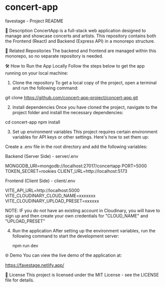 # concert-app

favestage - Project README

🎵 Description
ConcertApp is a full-stack web application designed to manage and showcase concerts and artists.
This repository contains both the Frontend (React) and Backend (Express API) in a monorepo structure.

🔗 Related Repositories
The backend and frontend are managed within this monorepo, so no separate repository is needed.

🛠️ How to Run the App Locally
Follow the steps below to get the app running on your local machine:

1. Clone the repository
   To get a local copy of the project, open a terminal and run the following command:

git clone https://github.com/concert-app-project/concert-app.git

2. Install dependencies
   Once you have cloned the project, navigate to the project folder and install the necessary dependencies:

cd concert-app
npm install

3. Set up environment variables
   This project requires certain environment variables for API keys or other settings. Here's how to set them up:

Create a .env file in the root directory and add the following variables:

Backend (Server Side) - server/.env

MONGODB_URI=mongodb://localhost:27017/concertapp
PORT=5000
TOKEN_SECRET=rookies
CLIENT_URL=http://localhost:5173

Frontend (Client Side) - client/.env

VITE_API_URL=http://localhost:5000
VITE_CLOUDINARY_CLOUD_NAME=xxxxxxx
VITE_CLOUDINARY_UPLOAD_PRESET=xxxxxx

NOTE:
IF you do not have an existing account in Cloudinary, you will have to sign up and then create your own credentials for "CLOUD_NAME" and "UPLOAD_PRESET"

4. Run the application
   After setting up the environment variables, run the following command to start the development server:

   npm run dev

🌐 Demo
You can view the live demo of the application at:

https://favestage.netlify.app/

📝 License
This project is licensed under the MIT License - see the LICENSE file for details.
